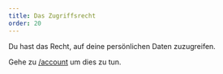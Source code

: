 ```yaml
---
title: Das Zugriffsrecht
order: 20
---
```


Du hast das Recht, auf deine persönlichen Daten zuzugreifen.

Gehe zu [/account](/account/) um dies zu tun.
